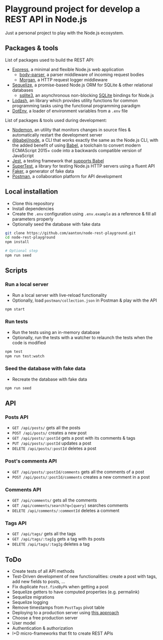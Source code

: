 # Playground project for develop a REST API in Node.js

Just a personal project to play with the Node.js ecosystem.

## Packages & tools

List of packages used to build the REST API:

- [Express](https://expressjs.com/), a minimal and flexible Node.js web application
  - [body-parser](https://github.com/expressjs/body-parser), a parser middleware of incoming request bodies
  - [Morgan](https://github.com/expressjs/morgan), a HTTP request logger middleware
- [Sequelize](https://sequelize.org/), a promise-based Node.js ORM for SQLite & other relational databases
  - [sqlite3](https://github.com/mapbox/node-sqlite3), an asynchronous non-blocking [SQLite](https://sqlite.org/) bindings for Node.js
- [Lodash](https://lodash.com/), an library which provides utility functions for common programming tasks using the functional programming paradigm
- [DotEnv](https://github.com/motdotla/dotenv), a loader of environment variables from a `.env` file

List of packages & tools used during development:

- [Nodemon](https://nodemon.io/), an utility that monitors changes in source files & automatically restart the development server
- [@babel/node](https://babeljs.io/docs/en/next/babel-node.html), a CLI that works exactly the same as the Node.js CLI, with the added benefit of using [Babel](https://babeljs.io/), a toolchain to convert modern ECMAScript 2015+ code into a backwards compatible version of JavaScript
- [Jest](https://jestjs.io/), a testing framework that [supports Babel](https://github.com/facebook/jest#using-babel)
- [SuperTest](https://github.com/visionmedia/supertest), a library for testing Node.js HTTP servers using a fluent API
- [Faker](http://marak.github.io/faker.js/), a generator of fake data
- [Postman](https://www.postman.com/), a collaboration platform for API development

## Local installation

- Clone this repository
- Install dependencies
- Create the `.env` configuration using `.env.example` as a reference & fill all parameters properly
- Optionally seed the database with fake data

```bash
git clone https://github.com/aanton/node-rest-playground.git
cd node-rest-playground
npm install

# Optional step
npm run seed
```

## Scripts

### Run a local server

- Run a local server with live-reload functionality
- Optionally, load `postman/collection.json` in Postman & play with the API

```bash
npm start
```

### Run tests

- Run the tests using an in-memory database
- Optionally, run the tests with a watcher to relaunch the tests when the code is modified

```bash
npm test
npm run test:watch
```

### Seed the database with fake data

- Recreate the database with fake data

```bash
npm run seed
```

## API

### Posts API

- `GET /api/posts/` gets all the posts
- `POST /api/posts/` creates a new post
- `GET /api/posts/:postId` gets a post with its comments & tags
- `PUT /api/posts/:postId` updates a post
- `DELETE /api/posts/:postId` deletes a post

### Post's comments API

- `GET /api/posts/:postId/comments` gets all the comments of a post
- `POST /api/posts/:postId/comments` creates a new comment in a post

### Comments API

- `GET /api/comments/` gets all the comments
- `GET /api/comments/search?q=[query]` searches comments
- `DELETE /api/comments/:commentId` deletes a comment

### Tags API

- `GET /api/tags/` gets all the tags
- `GET /api/tags/:tagIg` gets a tag with its posts
- `DELETE /api/tags/:tagIg` deletes a tag

## ToDo

- Create tests of all API methods
- Test-Driven development of new functionalities: create a post with tags, add new fields to posts, ...
- Fix duplicate `Post.findByPk` when getting a post
- Sequelize getters to have computed properties (e.g. permalink)
- Sequelize migrations
- Sequelize logging
- Remove timestamps from `PostTags` pivot table
- Deploying to a production server using [this approach](https://github.com/babel/example-node-server)
- Choose a free production server
- User model
- Authentication & authorization
- I+D micro-frameworks that fit to create REST APIs
